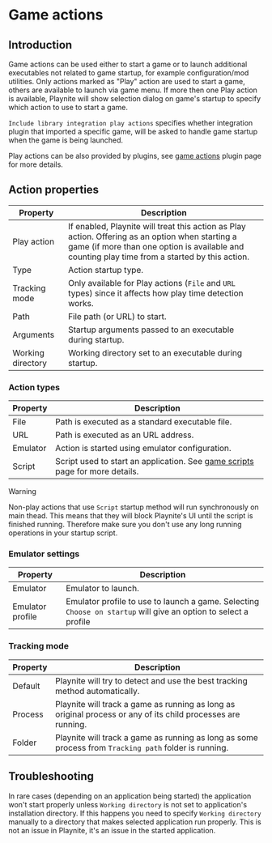 Game actions
=====================

Introduction
---------------------

Game actions can be used either to start a game or to launch additional executables not related to game startup, for example configuration/mod utilities. Only actions marked as "Play" action are used to start a game, others are available to launch via game menu. If more then one Play action is available, Playnite will show selection dialog on game's startup to specify which action to use to start a game.

`Include library integration play actions` specifies whether integration plugin that imported a specific game, will be asked to handle game startup when the game is being launched.

Play actions can be also provided by plugins, see [game actions](../tutorials/extensions/gameActions.md) plugin page for more details.

Action properties
---------------------

| Property | Description |
| --- | --- |
| Play action | If enabled, Playnite will treat this action as Play action. Offering as an option when starting a game (if more than one option is available and counting play time from a started by this action. |
| Type | Action startup type. | 
| Tracking mode | Only available for Play actions (`File` and `URL` types) since it affects how play time detection works. |
| Path | File path (or URL) to start. |
| Arguments | Startup arguments passed to an executable during startup. |
| Working directory | Working directory set to an executable during startup. |

### Action types

| Property | Description |
| --- | --- |
| File | Path is executed as a standard executable file. |
| URL | Path is executed as an URL address. |
| Emulator | Action is started using emulator configuration. |
| Script | Script used to start an application. See [game scripts](gameScripts.md#startup-script) page for more details. |

> [!WARNING]
> Non-play actions that use `Script` startup method will run synchronously on main thead. This means that they will block Playnite's UI until the script is finished running. Therefore make sure you don't use any long running operations in your startup script.

### Emulator settings

| Property | Description |
| --- | --- |
| Emulator | Emulator to launch. |
| Emulator profile | Emulator profile to use to launch a game. Selecting `Choose on startup` will give an option to select a profile |

### Tracking mode

| Property | Description |
| --- | --- |
| Default | Playnite will try to detect and use the best tracking method automatically. |
| Process | Playnite will track a game as running as long as original process or any of its child processes are running. |
| Folder | Playnite will track a game as running as long as some process from `Tracking path` folder is running. |

Troubleshooting
---------------------

In rare cases (depending on an application being started) the application won't start properly unless `Working directory` is not set to application's installation directory. If this happens you need to specify `Working directory` manually to a directory that makes selected application run properly. This is not an issue in Playnite, it's an issue in the started application.
